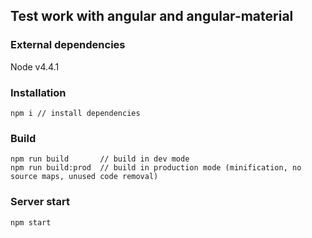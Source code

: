 ## Test work with angular and angular-material

### External dependencies
Node v4.4.1

### Installation
```
npm i // install dependencies
```

### Build
```
npm run build       // build in dev mode
npm run build:prod  // build in production mode (minification, no source maps, unused code removal)
```

### Server start
```
npm start
```